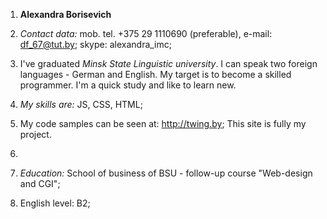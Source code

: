 1. **Alexandra Borisevich**

2. _Contact data:_ mob. tel. +375 29 1110690 (preferable), e-mail: df_67@tut.by; skype: alexandra_imc;

3. I've graduated _Minsk State Linguistic university_. I can speak two foreign languages - German and English. My target is to become a skilled programmer. I'm a quick study and like to learn new.

4. _My skills are:_ JS, CSS, HTML;

5. My code samples can be seen at: http://twing.by; This site is fully my project.

6. 

7. _Education:_ School of business of BSU - follow-up course "Web-design and CGI";

8. English level: B2;
